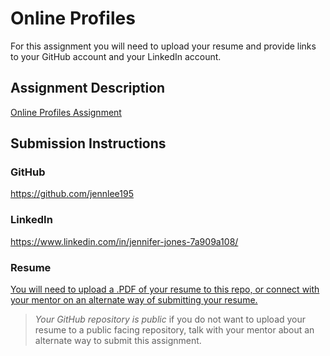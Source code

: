 # Online Profiles
For this assignment you will need to upload your resume and provide links to your GitHub account and your LinkedIn account.

## Assignment Description
[Online Profiles Assignment](https://education.launchcode.org/liftoff/modules/assignments/online-profiles)

## Submission Instructions
 
### GitHub
https://github.com/jennlee195
 
### LinkedIn
https://www.linkedin.com/in/jennifer-jones-7a909a108/

### Resume
[You will need to upload a .PDF of your resume to this repo, or connect with your mentor on an alternate way of submitting your resume.](https://docs.google.com/document/d/1hn8cqJjJsoZqDbsZZ5yL9r0wFwiV2-AL1AKtCu7U5QU/edit?usp=sharing)

> *Your GitHub repository is public* if you do not want to upload your resume to a public facing repository, talk with your mentor about an alternate way to submit this assignment.
